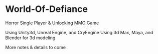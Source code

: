 # World-Of-Defiance
Horror Single Player &amp; Unlocking MMO Game

Using Unity3d, Unreal Engine, and CryEngine
Using 3d Max, Maya, and Blender for 3d modeling

More notes & details to come

